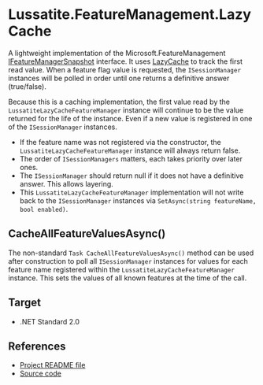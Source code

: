 # Lussatite.FeatureManagement.LazyCache

A lightweight implementation of the Microsoft.FeatureManagement [IFeatureManagerSnapshot](https://docs.microsoft.com/en-us/dotnet/api/microsoft.featuremanagement.ifeaturemanagersnapshot) interface.  It uses [LazyCache](https://github.com/alastairtree/LazyCache) to track the first read value.  When a feature flag value is requested, the `ISessionManager` instances will be polled in order until one returns a definitive answer (true/false).

Because this is a caching implementation, the first value read by the `LussatiteLazyCacheFeatureManager` instance will continue to be the value returned for the life of the instance.  Even if a new value is registered in one of the `ISessionManager` instances.

- If the feature name was not registered via the constructor, the `LussatiteLazyCacheFeatureManager` instance will always return false.
- The order of `ISessionManagers` matters, each takes priority over later ones.
- The `ISessionManager` should return null if it does not have a definitive answer.  This allows layering.
- This `LussatiteLazyCacheFeatureManager` implementation will not write back to the `ISessionManager` instances via `SetAsync(string featureName, bool enabled)`.

## CacheAllFeatureValuesAsync()

The non-standard `Task CacheAllFeatureValuesAsync()` method can be used after construction to poll all `ISessionManager` instances for values for each feature name registered within the `LussatiteLazyCacheFeatureManager` instance.  This sets the values of all known features at the time of the call.

## Target

- .NET Standard 2.0

## References

- [Project README file](https://github.com/tgharold/Lussatite.FeatureManagement/blob/main/README.md)
- [Source code](https://github.com/tgharold/Lussatite.FeatureManagement/)
